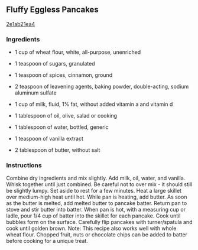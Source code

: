 ## Fluffy Eggless Pancakes

[2e1ab21ea4](http://www.food.com/recipe/fluffy-eggless-pancakes-250212)

### Ingredients

 - 1 cup of wheat flour, white, all-purpose, unenriched

 - 1 teaspoon of sugars, granulated

 - 1 teaspoon of spices, cinnamon, ground

 - 2 teaspoon of leavening agents, baking powder, double-acting, sodium aluminum sulfate

 - 1 cup of milk, fluid, 1% fat, without added vitamin a and vitamin d

 - 1 tablespoon of oil, olive, salad or cooking

 - 1 tablespoon of water, bottled, generic

 - 1 teaspoon of vanilla extract

 - 2 tablespoon of butter, without salt

### Instructions

Combine dry ingredients and mix slightly. Add milk, oil, water, and vanilla. Whisk together until just combined. Be careful not to over mix - it should still be slightly lumpy. Set aside to rest for a few minutes. Heat a large skillet over medium-high heat until hot. While pan is heating, add butter. As soon as the butter is melted, add melted butter to pancake batter. Return pan to stove and stir butter into batter. When pan is hot, with a measuring cup or ladle, pour 1/4 cup of batter into the skillet for each pancake. Cook until bubbles form on the surface. Carefully flip pancakes with turner/spatula and cook until golden brown. Note: This recipe also works well with whole wheat flour. Chopped fruit, nuts or chocolate chips can be added to batter before cooking for a unique treat.